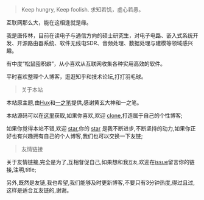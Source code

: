 > Keep hungry, Keep foolish.
> 求知若饥，虚心若愚。

互联网那么大，能在这相逢就是缘。

我是唐传林，目前在读电子与通信方向的硕士研究生，对电子电路、嵌入式系统开发、开源路由器系统、软件无线电SDR、音频处理、数据处理与建模等领域感兴趣。

有中度“松鼠囤积癖”，从小喜欢从互联网收集各种实用高效的软件。

平时喜欢整理个人博客，逛逛知乎和技术论坛,打打羽毛球。


> 关于本站

本站原主题,由[Hux](https://github.com/Huxpro/huxpro.github.io)和[一之笔](https://github.com/yizibi/yizibi.github.io)提供,感谢黄玄大神和一之笔。

本站源码可以在[这里](https://github.com/nicktcl/nicktcl.github.io)获取,如果你喜欢,欢迎 [clone]((https://github.com/nicktcl/nicktcl.github.io)),打造属于自己的个性博客;

如果你觉得本站不错,欢迎 [star](https://github.com/nicktcl/nicktcl.github.io),你的 [star](https://github.com/nicktcl/nicktcl.github.io) 是我不断进步,不断坚持的动力,如果你正好也有兴趣拥有自己的个人博客,我们也可以交换一下友链;


> 友情链接

关于友情链接,完全是为了,互相督促自己,如果想和我`互友`,欢迎在[issue](https://github.com/nicktcl/nicktcl.github.io/issues)留言你的链接,注明,title;

另外,既然是友链,我也希望,我们能够及时更新博客,不要只有3分钟热度,得过且过,这样是适合互友链的,谢谢。


